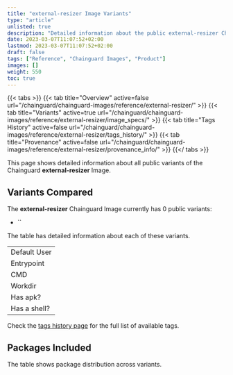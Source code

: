 ```yaml
---
title: "external-resizer Image Variants"
type: "article"
unlisted: true
description: "Detailed information about the public external-resizer Chainguard Image variants"
date: 2023-03-07T11:07:52+02:00
lastmod: 2023-03-07T11:07:52+02:00
draft: false
tags: ["Reference", "Chainguard Images", "Product"]
images: []
weight: 550
toc: true
---
```


{{< tabs >}}
{{< tab title="Overview" active=false url="/chainguard/chainguard-images/reference/external-resizer/" >}}
{{< tab title="Variants" active=true url="/chainguard/chainguard-images/reference/external-resizer/image_specs/" >}}
{{< tab title="Tags History" active=false url="/chainguard/chainguard-images/reference/external-resizer/tags_history/" >}}
{{< tab title="Provenance" active=false url="/chainguard/chainguard-images/reference/external-resizer/provenance_info/" >}}
{{</ tabs >}}

This page shows detailed information about all public variants of the Chainguard **external-resizer** Image.

## Variants Compared
The **external-resizer** Chainguard Image currently has 0 public variants: 

- ``

The table has detailed information about each of these variants.

|              |
|--------------|
| Default User |
| Entrypoint   |
| CMD          |
| Workdir      |
| Has apk?     |
| Has a shell? |

Check the [tags history page](/chainguard/chainguard-images/reference/external-resizer/tags_history/) for the full list of available tags.

## Packages Included
The table shows package distribution across variants.

|  |
|--|

